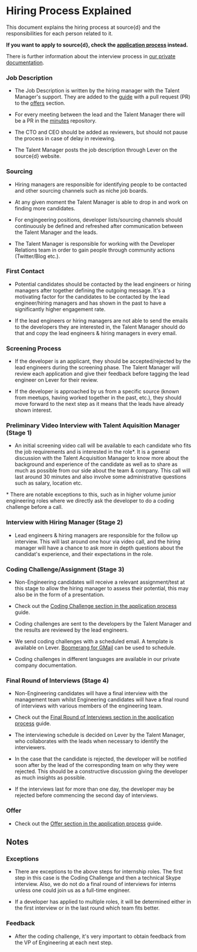 # Hiring Process Explained

This document explains the hiring process at source{d} and the responsibilities for each person related to it.

**If you want to apply to source{d}, check the [application process](application-process.md) instead.**

There is further information about the interview process in [our private documentation](https://github.com/src-d/company/blob/master/interviews/README.md).

### Job Description

- The Job Description is written by the hiring manager with the Talent Manager's support. They are added to the [guide](https://github.com/src-d/guide) with a pull request (PR) to the [offers](offers) section.

- For every meeting between the lead and the Talent Manager there will be a PR in the [minutes](https://github.com/src-d/minutes) repository.

- The CTO and CEO should be added as reviewers, but should not pause the process in case of delay in reviewing.

- The Talent Manager posts the job description through Lever on the source{d} website.

### Sourcing

- Hiring managers are responsible for identifying people to be contacted and other sourcing channels such as niche job boards.

- At any given moment the Talent Manager is able to drop in and work on finding more candidates.

- For engingeering positions, developer lists/sourcing channels should continuously be defined and refreshed after communication between the Talent Manager and the leads.

- The Talent Manager is responsible for working with the Developer Relations team in order to gain people through community actions (Twitter/Blog etc.).

### First Contact 

- Potential candidates should be contacted by the lead engineers or hiring managers after together defining the outgoing message. It's a motivating factor for the candidates to be contacted by the lead engineer/hiring managers and has shown in the past to have a significantly higher engagement rate.

- If the lead engineers or hiring managers are not able to send the emails to the developers they are interested in, the Talent Manager should do that and copy the lead engineers & hiring managers in every email.

### Screening Process

- If the developer is an applicant, they should be accepted/rejected by the lead engineers during the screening phase. The Talent Manager will review each application and give their feedback before tagging the lead engineer on Lever for their review.

- If the developer is approached by us from a specific source (known from meetups, having worked together in the past,  etc.), they should move forward to the next step as it means that the leads have already shown interest.

### Preliminary Video Interview with Talent Aquisition Manager (Stage 1)

- An initial screening video  call will be available to each candidate who fits the job requirements and is interested in the role*. It is a general discussion with the Talent Acquisition Manager to know more about the background and experience of the candidate as well as to share as much as possible from our side about the team & company. This call will last around 30 minutes and also involve some administrative questions such as salary, location etc.

\* There are notable exceptions to this, such as in higher volume junior engineering roles where we directly ask the developer to do a coding challenge before a call.

### Interview with Hiring Manager (Stage 2)

- Lead engineers & hiring managers are responsible for the follow up interview. This will last around one hour via video call, and the hiring manager will have a chance to ask more in depth questions about the candidat's experience, and their expectations in the role.

### Coding Challenge/Assignment (Stage 3)

- Non-Engineering candidates will receive a relevant assignment/test at this stage to allow the hiring manager to assess their potential, this may also be in the form of a presentation.

- Check out the [Coding Challenge section in the application process](application-process.md#coding-challenge) guide.

- Coding challenges are sent to the developers by the Talent Manager and the results are reviewed by the lead engineers.

- We send coding challenges with a scheduled email. A template is available on Lever. [Boomerang for GMail](https://www.boomeranggmail.com/) can be used to schedule.

- Coding challenges in different languages are available in our private company documentation.

### Final Round of Interviews (Stage 4)

- Non-Engineering candidates will have a final interview with the management team whilst Engineering candidates will have a final round of interviews with various members of the engineering team.

- Check out the [Final Round of Interviews section in the application process](application-process.md#final-round-of-nterviews) guide.

- The interviewing schedule is decided on Lever by the Talent Manager, who collaborates with the leads when necessary to identify the interviewers.

- In the case that the candidate is rejected, the developer will be notified soon after by the lead of the corresponding team on why they were rejected. This should be a constructive discussion giving the developer as much insights as possible.

- If the interviews last for more than one day, the developer may be rejected before commencing the second day of interviews.

### Offer

- Check out the [Offer section in the application process](application-process.md#offer) guide.

## Notes

### Exceptions

- There are exceptions to the above steps for internship roles. The first step in this case is the Coding Challenge and then a technical Skype interview. Also, we do not do a final round of interviews for interns unless one could join us as a full-time engineer.

- If a developer has applied to multiple roles, it will be determined either in the first interview or in the last round which team fits better.
 
### Feedback

- After the coding challenge, it's very important to obtain feedback from the VP of Engineering at each next step. 
